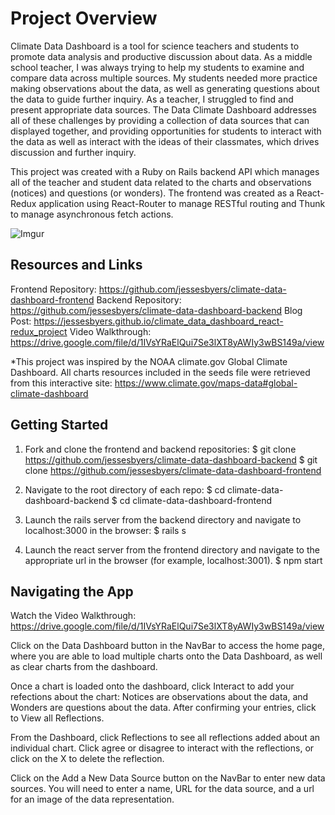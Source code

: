 # Project Overview

Climate Data Dashboard is a tool for science teachers and students to promote data analysis and productive discussion about data. As a middle school teacher, I was always trying to help my students to examine and compare data across multiple sources. My students needed more practice making observations about the data, as well as generating questions about the data to guide further inquiry. As a teacher, I struggled to find and present appropriate data sources. The Data Climate Dashboard addresses all of these challenges by providing a collection of data sources that can displayed together, and providing opportunities for students to interact with the data as well as interact with the ideas of their classmates, which drives discussion and further inquiry.

This project was created with a Ruby on Rails backend API which manages all of the teacher and student data related to the charts and observations (notices) and questions (or wonders). The frontend was created as a React-Redux application using React-Router to manage RESTful routing and Thunk to manage asynchronous fetch actions.

![Imgur](https://i.imgur.com/Hqz3QMC.png)

## Resources and Links

Frontend Repository: https://github.com/jessesbyers/climate-data-dashboard-frontend
Backend Repository: https://github.com/jessesbyers/climate-data-dashboard-backend
Blog Post: https://jessesbyers.github.io/climate_data_dashboard_react-redux_project
Video Walkthrough: https://drive.google.com/file/d/1IVsYRaElQui7Se3lXT8yAWIy3wBS149a/view

*This project was inspired by the NOAA climate.gov Global Climate Dashboard. All charts resources included in the seeds file were retrieved from this interactive site: https://www.climate.gov/maps-data#global-climate-dashboard 


## Getting Started

1. Fork and clone the frontend and backend repositories:
    $ git clone https://github.com/jessesbyers/climate-data-dashboard-backend
    $ git clone https://github.com/jessesbyers/climate-data-dashboard-frontend

2. Navigate to the root directory of each repo:
    $ cd climate-data-dashboard-backend
    $ cd climate-data-dashboard-frontend

3. Launch the rails server from the backend directory and navigate to localhost:3000 in the browser:
    $ rails s

4. Launch the react server from the frontend directory and navigate to the appropriate url in the browser (for example, localhost:3001).
    $ npm start


## Navigating the App

Watch the Video Walkthrough: https://drive.google.com/file/d/1IVsYRaElQui7Se3lXT8yAWIy3wBS149a/view

Click on the Data Dashboard button in the NavBar to access the home page, where you are able to load multiple charts onto the Data Dashboard, as well as clear charts from the dashboard.

Once a chart is loaded onto the dashboard, click Interact to add your refections about the chart: Notices are observations about the data, and Wonders are questions about the data. After confirming your entries, click to View all Reflections.

From the Dashboard, click Reflections to see all reflections added about an individual chart. Click agree or disagree to interact with the reflections, or click on the X to delete the reflection.

Click on the Add a New Data Source button on the NavBar to enter new data sources. You will need to enter a name, URL for the data source, and a url for an image of the data representation.





